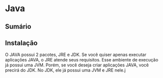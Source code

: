 # Java

## Sumário



## Instalação
O JAVA possui 2 pacotes, JRE e JDK.
Se você quiser apenas executar aplicações JAVA, o JRE atende seus requisitos. Esse ambiente de execução já possui uma JVM. Porém, se você deseja criar aplicações JAVA, você precirá do JDK. No JDK, ele já possui uma JVM e JRE nele.j



## 